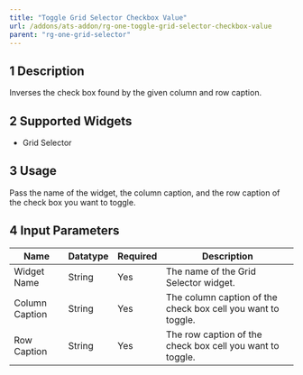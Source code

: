 ```yaml
---
title: "Toggle Grid Selector Checkbox Value"
url: /addons/ats-addon/rg-one-toggle-grid-selector-checkbox-value
parent: "rg-one-grid-selector"
---
```


## 1 Description

Inverses the check box found by the given column and row caption.

## 2 Supported Widgets

* Grid Selector

## 3 Usage

Pass the name of the widget, the column caption, and the row caption of the check box you want to toggle.

## 4 Input Parameters

Name | Datatype | Required | Description
---- | -------- | -------- | ---------------
Widget Name | String | Yes | The name of the Grid Selector widget.
Column Caption | String | Yes | The column caption of the check box cell you want to toggle.
Row Caption | String | Yes | The row caption of the check box cell you want to toggle.
